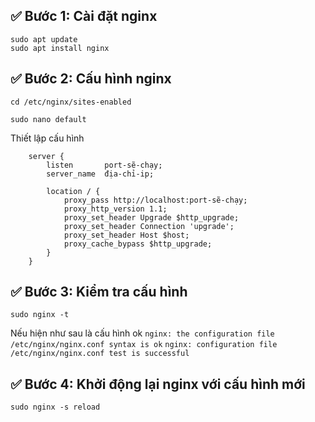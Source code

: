 ## ✅ Bước 1: Cài đặt nginx

```
sudo apt update
sudo apt install nginx
```

## ✅ Bước 2: Cấu hình nginx

```
cd /etc/nginx/sites-enabled
```

```
sudo nano default
```

Thiết lập cấu hình

```
    server {
        listen       port-sẽ-chạy;
        server_name  địa-chỉ-ip;

        location / {
            proxy_pass http://localhost:port-sẽ-chạy;
            proxy_http_version 1.1;
            proxy_set_header Upgrade $http_upgrade;
            proxy_set_header Connection 'upgrade';
            proxy_set_header Host $host;
            proxy_cache_bypass $http_upgrade;
        }
    }
```

## ✅ Bước 3: Kiểm tra cấu hình

```
sudo nginx -t
```

Nếu hiện như sau là cấu hình ok
`nginx: the configuration file /etc/nginx/nginx.conf syntax is ok`
`nginx: configuration file /etc/nginx/nginx.conf test is successful`

## ✅ Bước 4: Khởi động lại nginx với cấu hình mới

```
sudo nginx -s reload
```
